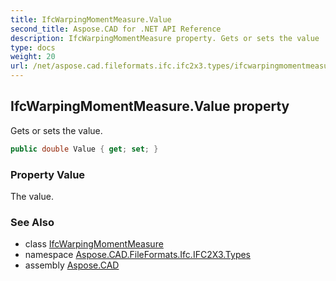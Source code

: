 ```yaml
---
title: IfcWarpingMomentMeasure.Value
second_title: Aspose.CAD for .NET API Reference
description: IfcWarpingMomentMeasure property. Gets or sets the value
type: docs
weight: 20
url: /net/aspose.cad.fileformats.ifc.ifc2x3.types/ifcwarpingmomentmeasure/value/
---
```

## IfcWarpingMomentMeasure.Value property

Gets or sets the value.

```csharp
public double Value { get; set; }
```

### Property Value

The value.

### See Also

* class [IfcWarpingMomentMeasure](../)
* namespace [Aspose.CAD.FileFormats.Ifc.IFC2X3.Types](../../ifcwarpingmomentmeasure/)
* assembly [Aspose.CAD](../../../)


